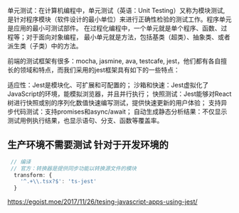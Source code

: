 单元测试：在计算机编程中，单元测试（英语：Unit Testing）又称为模块测试, 
是针对程序模块（软件设计的最小单位）来进行正确性检验的测试工作。程序单元是应用的最小可测试部件。
在过程化编程中，一个单元就是单个程序、函数、过程等；对于面向对象编程，
最小单元就是方法，包括基类（超类）、抽象类、或者派生类（子类）中的方法。

前端的测试框架有很多：mocha, jasmine, ava, testcafe, jest，他们都有各自擅长的领域和特点，而我们采用的jest框架具有如下的一些特点：

适应性：Jest是模块化、可扩展和可配置的；
沙箱和快速：Jest虚拟化了JavaScript的环境，能模拟浏览器，并且并行执行；
快照测试：Jest能够对React 树进行快照或别的序列化数值快速编写测试，提供快速更新的用户体验；
支持异步代码测试：支持promises和async/await；
自动生成静态分析结果：不仅显示测试用例执行结果，也显示语句、分支、函数等覆盖率。



## 生产环境不需要测试 针对于开发环境的


```javascript
 // 编译
 // 官方：转换器是提供同步功能以转换源文件的模块
  transform: {
    '^.+\\.tsx?$': 'ts-jest'
  }
```
https://egoist.moe/2017/11/26/tesing-javascript-apps-using-jest/